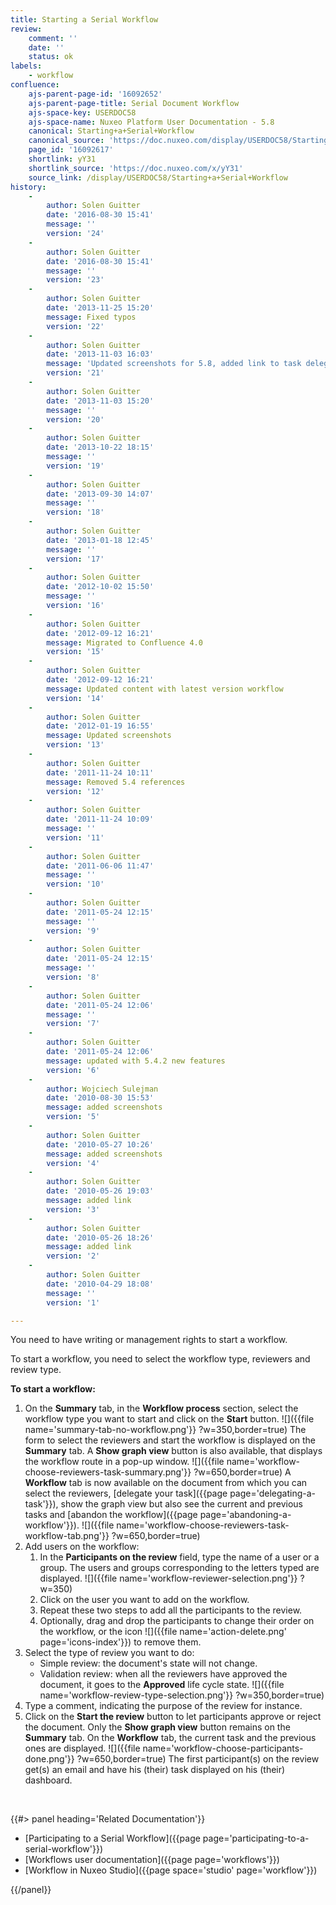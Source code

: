 ```yaml
---
title: Starting a Serial Workflow
review:
    comment: ''
    date: ''
    status: ok
labels:
    - workflow
confluence:
    ajs-parent-page-id: '16092652'
    ajs-parent-page-title: Serial Document Workflow
    ajs-space-key: USERDOC58
    ajs-space-name: Nuxeo Platform User Documentation - 5.8
    canonical: Starting+a+Serial+Workflow
    canonical_source: 'https://doc.nuxeo.com/display/USERDOC58/Starting+a+Serial+Workflow'
    page_id: '16092617'
    shortlink: yY31
    shortlink_source: 'https://doc.nuxeo.com/x/yY31'
    source_link: /display/USERDOC58/Starting+a+Serial+Workflow
history:
    - 
        author: Solen Guitter
        date: '2016-08-30 15:41'
        message: ''
        version: '24'
    - 
        author: Solen Guitter
        date: '2016-08-30 15:41'
        message: ''
        version: '23'
    - 
        author: Solen Guitter
        date: '2013-11-25 15:20'
        message: Fixed typos
        version: '22'
    - 
        author: Solen Guitter
        date: '2013-11-03 16:03'
        message: 'Updated screenshots for 5.8, added link to task delegation'
        version: '21'
    - 
        author: Solen Guitter
        date: '2013-11-03 15:20'
        message: ''
        version: '20'
    - 
        author: Solen Guitter
        date: '2013-10-22 18:15'
        message: ''
        version: '19'
    - 
        author: Solen Guitter
        date: '2013-09-30 14:07'
        message: ''
        version: '18'
    - 
        author: Solen Guitter
        date: '2013-01-18 12:45'
        message: ''
        version: '17'
    - 
        author: Solen Guitter
        date: '2012-10-02 15:50'
        message: ''
        version: '16'
    - 
        author: Solen Guitter
        date: '2012-09-12 16:21'
        message: Migrated to Confluence 4.0
        version: '15'
    - 
        author: Solen Guitter
        date: '2012-09-12 16:21'
        message: Updated content with latest version workflow
        version: '14'
    - 
        author: Solen Guitter
        date: '2012-01-19 16:55'
        message: Updated screenshots
        version: '13'
    - 
        author: Solen Guitter
        date: '2011-11-24 10:11'
        message: Removed 5.4 references
        version: '12'
    - 
        author: Solen Guitter
        date: '2011-11-24 10:09'
        message: ''
        version: '11'
    - 
        author: Solen Guitter
        date: '2011-06-06 11:47'
        message: ''
        version: '10'
    - 
        author: Solen Guitter
        date: '2011-05-24 12:15'
        message: ''
        version: '9'
    - 
        author: Solen Guitter
        date: '2011-05-24 12:15'
        message: ''
        version: '8'
    - 
        author: Solen Guitter
        date: '2011-05-24 12:06'
        message: ''
        version: '7'
    - 
        author: Solen Guitter
        date: '2011-05-24 12:06'
        message: updated with 5.4.2 new features
        version: '6'
    - 
        author: Wojciech Sulejman
        date: '2010-08-30 15:53'
        message: added screenshots
        version: '5'
    - 
        author: Solen Guitter
        date: '2010-05-27 10:26'
        message: added screenshots
        version: '4'
    - 
        author: Solen Guitter
        date: '2010-05-26 19:03'
        message: added link
        version: '3'
    - 
        author: Solen Guitter
        date: '2010-05-26 18:26'
        message: added link
        version: '2'
    - 
        author: Solen Guitter
        date: '2010-04-29 18:08'
        message: ''
        version: '1'

---
```

You need to have writing or management rights to start a workflow.

To start a workflow, you need to select the workflow type, reviewers and review type.

**To start a workflow:**

1.  On the **Summary** tab, in the **Workflow process** section, select the workflow type you want to start and click on the **Start** button.
    ![]({{file name='summary-tab-no-workflow.png'}} ?w=350,border=true)
    The form to select the reviewers and start the workflow is displayed on the **Summary** tab. A **Show graph view** button is also available, that displays the workflow route in a pop-up window.
    ![]({{file name='workflow-choose-reviewers-task-summary.png'}} ?w=650,border=true)
    A **Workflow** tab is now available on the document from which you can select the reviewers, [delegate your task]({{page page='delegating-a-task'}}), show the graph view but also see the current and previous tasks and [abandon the workflow]({{page page='abandoning-a-workflow'}}).
    ![]({{file name='workflow-choose-reviewers-task-workflow-tab.png'}} ?w=650,border=true)
2.  Add users on the workflow:
    1.  In the **Participants on the review** field, type the name of a user or a group.
        The users and groups corresponding to the letters typed are displayed.
        ![]({{file name='workflow-reviewer-selection.png'}} ?w=350)
    2.  Click on the user you want to add on the workflow.
    3.  Repeat these two steps to add all the participants to the review.
    4.  Optionally, drag and drop the participants to change their order on the workflow, or the icon&nbsp;![]({{file name='action-delete.png' page='icons-index'}}) to remove them.
3.  Select the type of review you want to do:
    *   Simple review: the document's state will not change.
    *   Validation review: when all the reviewers have approved the document, it goes to the **Approved** life cycle state.
        ![]({{file name='workflow-review-type-selection.png'}} ?w=350,border=true)
4.  Type a comment, indicating the purpose of the review for instance.
5.  Click on the **Start the review** button to let participants approve or reject the document.
    Only the **Show graph view** button remains on the **Summary** tab.
    On the **Workflow** tab, the current task and the previous ones are displayed.
    ![]({{file name='workflow-choose-participants-done.png'}} ?w=650,border=true)
    The first participant(s) on the review get(s) an email and have his (their) task displayed on his (their) dashboard.

&nbsp;

<div class="row" data-equalizer data-equalize-on="medium"><div class="column medium-6">{{#> panel heading='Related Documentation'}}

*   [Participating to a Serial Workflow]({{page page='participating-to-a-serial-workflow'}})
*   [Workflows user documentation]({{page page='workflows'}})
*   [Workflow in Nuxeo Studio]({{page space='studio' page='workflow'}})

{{/panel}}</div><div class="column medium-6">

&nbsp;

</div></div>